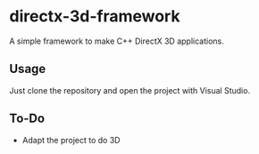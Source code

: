 # directx-3d-framework

A simple framework to make C++ DirectX 3D applications. 

## Usage

Just clone the repository and open the project with Visual Studio.

## To-Do

- Adapt the project to do 3D